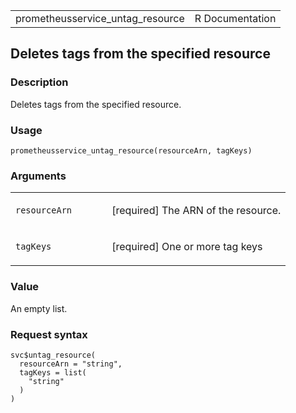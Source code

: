 <table style="width: 100%;">
<tbody>
<tr class="odd">
<td>prometheusservice_untag_resource</td>
<td style="text-align: right;">R Documentation</td>
</tr>
</tbody>
</table>

## Deletes tags from the specified resource

### Description

Deletes tags from the specified resource.

### Usage

    prometheusservice_untag_resource(resourceArn, tagKeys)

### Arguments

<table>
<colgroup>
<col style="width: 35%" />
<col style="width: 65%" />
</colgroup>
<tbody>
<tr class="odd">
<td><code
id="prometheusservice_untag_resource_:_resourceArn">resourceArn</code></td>
<td><p>[required] The ARN of the resource.</p></td>
</tr>
<tr class="even">
<td><code
id="prometheusservice_untag_resource_:_tagKeys">tagKeys</code></td>
<td><p>[required] One or more tag keys</p></td>
</tr>
</tbody>
</table>

### Value

An empty list.

### Request syntax

    svc$untag_resource(
      resourceArn = "string",
      tagKeys = list(
        "string"
      )
    )
